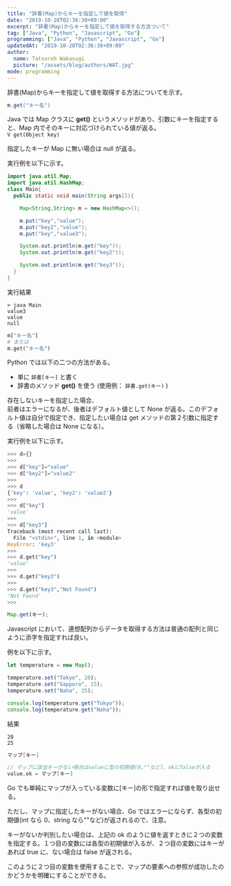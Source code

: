 ```yaml
---
title: "辞書(Map)からキーを指定して値を取得"
date: "2019-10-28T02:36:30+09:00"
excerpt: "辞書(Map)からキーを指定して値を取得する方法ついて"
tag: ["Java", "Python", "Javascript", "Go"]
programming: ["Java", "Python", "Javascript", "Go"]
updatedAt: "2019-10-28T02:36:30+09:00"
author:
  name: Tatsuroh Wakasugi
  picture: "/assets/blog/authors/WAT.jpg"
mode: programming
---
```


辞書(Map)からキーを指定して値を取得する方法についてを示す。

<div class="note_content_by_programming_language" id="note_content_Java">

```java
m.get("キー名")
```

Java では Map クラスに **get()** というメソッドがあり、引数にキーを指定すると、Map 内でそのキーに対応づけられている値が返る。  
`V get(Object key)`

指定したキーが Map に無い場合は null が返る。

実行例を以下に示す。

```java
import java.util.Map;
import java.util.HashMap;
class Main{
  public static void main(String args[]){

    Map<String,String> m = new HashMap<>();

    m.put("key","value");
    m.put("key2","value");
    m.put("key","value3");

    System.out.println(m.get("key"));
    System.out.println(m.get("key2"));

    System.out.println(m.get("key3"));
  }
}
```

実行結果

```
> java Main
value3
value
null
```

</div>
<div class="note_content_by_programming_language" id="note_content_Python">

```python
m["キー名"]
# または
m.get("キー名")
```

Python では以下の二つの方法がある。

- 単に `辞書[キー]` と書く
- 辞書のメソッド **get()** を使う (使用例： `辞書.get(キー)` )

存在しないキーを指定した場合、  
前者はエラーになるが、後者はデフォルト値として None が返る。このデフォルト値は自分で指定でき、指定したい場合は get メソッドの第２引数に指定する（省略した場合は None になる）。

実行例を以下に示す。

```python
>>> d={}
>>>
>>> d["key"]="value"
>>> d["key2"]="value2"
>>>
>>> d
{'key': 'value', 'key2': 'value2'}
>>>
>>> d["key"]
'value'
>>>
>>> d["key3"]
Traceback (most recent call last):
  File "<stdin>", line 1, in <module>
KeyError: 'key3'
>>>
>>> d.get("key")
'value'
>>>
>>> d.get("key3")
>>>
>>> d.get("key3","Not Found")
'Not Found'
>>>
```

</div>
<div class="note_content_by_programming_language" id="note_content_Javascript">

```javascript
Map.get(キー);
```

Javascript において、連想配列からデータを取得する方法は普通の配列と同じように添字を指定すれば良い。

例を以下に示す。

```javascript
let temperature = new Map();

temperature.set("Tokyo", 20);
temperature.set("Sapporo", 15);
temperature.set("Naha", 25);

console.log(temperature.get("Tokyo"));
console.log(temperature.get("Naha"));
```

結果

```
20
25
```

</div>
<div class="note_content_by_programming_language" id="note_content_Go">

```go
マップ[キー]

// マップに該当キーがない場合はvalueに型の初期値(0,""など)、okにfalseが入る
value,ok = マップ[キー]
```

Go でも単純にマップが入っている変数に[キー]の形で指定すれば値を取り出せる。

ただし、マップに指定したキーがない場合、Go ではエラーにならず、各型の初期値(int なら 0、string なら""など)が返されるので、注意。

キーがないか判別したい場合は、上記の ok のように値を返すときに２つの変数を指定する。１つ目の変数には各型の初期値が入るが、２つ目の変数にはキーがあれば true に、ない場合は false が返される。

このように２つ目の変数を使用することで、マップの要素への参照が成功したのかどうかを明確にすることができる。

</div>
